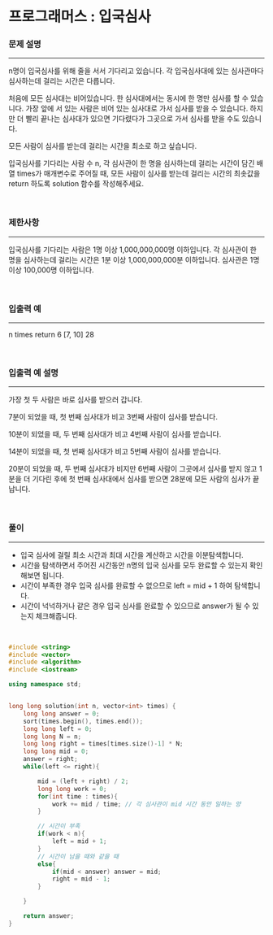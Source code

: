 프로그래머스 : 입국심사
===
### 문제 설명
---
n명이 입국심사를 위해 줄을 서서 기다리고 있습니다. 각 입국심사대에 있는 심사관마다 심사하는데 걸리는 시간은 다릅니다.

처음에 모든 심사대는 비어있습니다. 한 심사대에서는 동시에 한 명만 심사를 할 수 있습니다. 가장 앞에 서 있는 사람은 비어 있는 심사대로 가서 심사를 받을 수 있습니다. 하지만 더 빨리 끝나는 심사대가 있으면 기다렸다가 그곳으로 가서 심사를 받을 수도 있습니다.

모든 사람이 심사를 받는데 걸리는 시간을 최소로 하고 싶습니다.

입국심사를 기다리는 사람 수 n, 각 심사관이 한 명을 심사하는데 걸리는 시간이 담긴 배열 times가 매개변수로 주어질 때, 모든 사람이 심사를 받는데 걸리는 시간의 최솟값을 return 하도록 solution 함수를 작성해주세요.

<br>

### 제한사항
---
입국심사를 기다리는 사람은 1명 이상 1,000,000,000명 이하입니다.
각 심사관이 한 명을 심사하는데 걸리는 시간은 1분 이상 1,000,000,000분 이하입니다.
심사관은 1명 이상 100,000명 이하입니다.

<br>

### 입출력 예
---

n	times	return
6	[7, 10]	28

<br>

### 입출력 예 설명
---
가장 첫 두 사람은 바로 심사를 받으러 갑니다.

7분이 되었을 때, 첫 번째 심사대가 비고 3번째 사람이 심사를 받습니다.

10분이 되었을 때, 두 번째 심사대가 비고 4번째 사람이 심사를 받습니다.

14분이 되었을 때, 첫 번째 심사대가 비고 5번째 사람이 심사를 받습니다.

20분이 되었을 때, 두 번째 심사대가 비지만 6번째 사람이 그곳에서 심사를 받지 않고 1분을 더 기다린 후에 첫 번째 심사대에서 심사를 받으면 28분에 모든 사람의 심사가 끝납니다.

<br>


### 풀이
---

- 입국 심사에 걸릴 최소 시간과 최대 시간을 계산하고 시간을 이분탐색합니다.
- 시간을 탐색하면서 주어진 시간동안 n명의 입국 심사를 모두 완료할 수 있는지 확인해보면 됩니다.
- 시간이 부족한 경우 입국 심사를 완료할 수 없으므로 left = mid + 1 하여 탐색합니다.
- 시간이 넉넉하거나 같은 경우 입국 심사를 완료할 수 있으므로 answer가 될 수 있는지 체크해줍니다.


<br>

```c++
#include <string>
#include <vector>
#include <algorithm>
#include <iostream>

using namespace std;


long long solution(int n, vector<int> times) {
    long long answer = 0;
    sort(times.begin(), times.end());
    long long left = 0;
    long long N = n;
    long long right = times[times.size()-1] * N;
    long long mid = 0;
    answer = right;
    while(left <= right){

        mid = (left + right) / 2;
        long long work = 0;
        for(int time : times){
            work += mid / time; // 각 심사관이 mid 시간 동안 일하는 양
        }

        // 시간이 부족
        if(work < n){
            left = mid + 1;
        }
        // 시간이 남을 때와 같을 때
        else{
            if(mid < answer) answer = mid;
            right = mid - 1;
        }

    }

    return answer;
}
```
